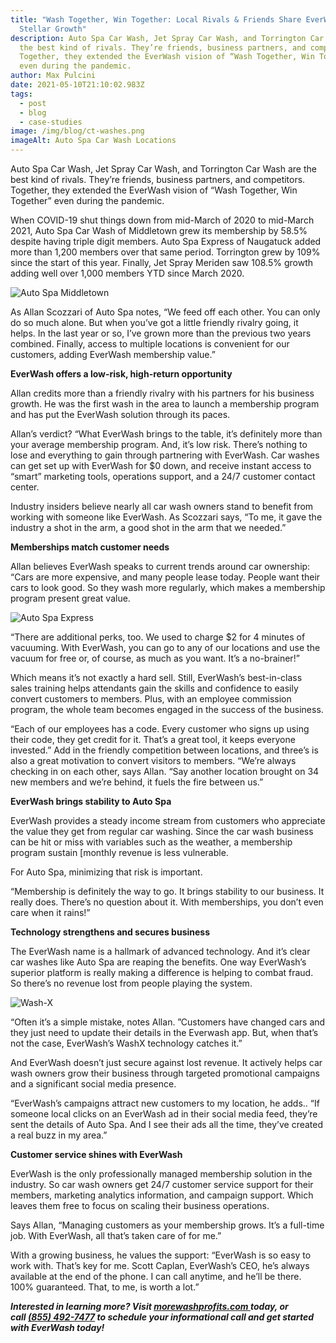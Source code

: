 ```yaml
---
title: "Wash Together, Win Together: Local Rivals & Friends Share EverWash and
  Stellar Growth"
description: Auto Spa Car Wash, Jet Spray Car Wash, and Torrington Car Wash are
  the best kind of rivals. They’re friends, business partners, and competitors.
  Together, they extended the EverWash vision of “Wash Together, Win Together”
  even during the pandemic.
author: Max Pulcini
date: 2021-05-10T21:10:02.983Z
tags:
  - post
  - blog
  - case-studies
image: /img/blog/ct-washes.png
imageAlt: Auto Spa Car Wash Locations
---
```

Auto Spa Car Wash, Jet Spray Car Wash, and Torrington Car Wash are the best kind of rivals. They’re friends, business partners, and competitors. Together, they extended the EverWash vision of “Wash Together, Win Together” even during the pandemic.

When COVID-19 shut things down from mid-March of 2020 to mid-March 2021, Auto Spa Car Wash of Middletown grew its membership by 58.5% despite having triple digit members. Auto Spa Express of Naugatuck added more than 1,200 members over that same period. Torrington grew by 109% since the start of this year. Finally, Jet Spray Meriden saw 108.5% growth adding well over 1,000 members YTD since March 2020.

![Auto Spa Middletown](/img/blog/autospacwjpg5faec41dba4b0.jpeg "Auto Spa Middletown")

As Allan Scozzari of Auto Spa notes, “We feed off each other. You can only do so much alone. But when you’ve got a little friendly rivalry going, it helps. In the last year or so, I’ve grown more than the previous two years combined. Finally, access to multiple locations is convenient for our customers, adding EverWash membership value.”

**EverWash offers a low-risk, high-return opportunity**

Allan credits more than a friendly rivalry with his partners for his business growth. He was the first wash in the area to launch a membership program and has put the EverWash solution through its paces. 

Allan’s verdict? “What EverWash brings to the table, it’s definitely more than your average membership program. And, it’s low risk. There’s nothing to lose and everything to gain through partnering with EverWash. Car washes can get set up with EverWash for $0 down, and receive instant access to “smart” marketing tools, operations support, and a 24/7 customer contact center.

Industry insiders believe nearly all car wash owners stand to benefit from working with someone like EverWash. As Scozzari says, “To me, it gave the industry a shot in the arm, a good shot in the arm that we needed.” 

**Memberships match customer needs**

Allan believes EverWash speaks to current trends around car ownership: “Cars are more expensive, and many people lease today. People want their cars to look good. So they wash more regularly, which makes a membership program present great value.

![Auto Spa Express](/img/blog/autoexpressjpg5eea2e08c247e.jpeg "Auto Spa Express")

“There are additional perks, too. We used to charge $2 for 4 minutes of vacuuming. With EverWash, you can go to any of our locations and use the vacuum for free or, of course, as much as you want. It’s a no-brainer!”

Which means it’s not exactly a hard sell. Still, EverWash’s best-in-class sales training helps attendants gain the skills and confidence to easily convert customers to members. Plus, with an employee commission program, the whole team becomes engaged in the success of the business.

“Each of our employees has a code. Every customer who signs up using their code, they get credit for it. That’s a great tool, it keeps everyone invested.” Add in the friendly competition between locations, and three’s is also a great motivation to convert visitors to members. “We’re always checking in on each other, says Allan. “Say another location brought on 34 new members and we’re behind, it fuels the fire between us.”

**EverWash brings stability to Auto Spa**

EverWash provides a steady income stream from customers who appreciate the value they get from regular car washing. Since the car wash business can be hit or miss with variables such as the weather, a membership program sustain [monthly revenue is less vulnerable.

For Auto Spa, minimizing that risk is important. 

“Membership is definitely the way to go. It brings stability to our business. It really does. There’s no question about it. With memberships, you don’t even care when it rains!”

**Technology strengthens and secures business**

The EverWash name is a hallmark of advanced technology. And it’s clear car washes like Auto Spa are reaping the benefits. One way EverWash’s superior platform is really making a difference is helping to combat fraud. So there’s no revenue lost from people playing the system. 

![Wash-X](/img/blog/washx2.jpeg "Wash-X")

“Often it’s a simple mistake, notes Allan. ”Customers have changed cars and they just need to update their details in the Everwash app. But, when that’s not the case, EverWash’s WashX technology catches it.”

And EverWash doesn’t just secure against lost revenue. It actively helps car wash owners grow their business through targeted promotional campaigns and a significant social media presence.

“EverWash’s campaigns attract new customers to my location, he adds.. “If someone local clicks on an EverWash ad in their social media feed, they’re sent the details of Auto Spa. And I see their ads all the time, they’ve created a real buzz in my area.”

**Customer service shines with EverWash**

EverWash is the only professionally managed membership solution in the industry. So car wash owners get 24/7 customer service support for their members, marketing analytics information, and campaign support. Which leaves them free to focus on scaling their business operations.

Says Allan, “Managing customers as your membership grows. It’s a full-time job. With EverWash, all that’s taken care of for me.”

With a growing business, he values the support: “EverWash is so easy to work with. That’s key for me. Scott Caplan, EverWash’s CEO, he’s always available at the end of the phone. I can call anytime, and he’ll be there. 100% guaranteed. That, to me, is worth a lot.”

***Interested in learning more? Visit [morewashprofits.com ](http://morewashprofits.com/#about)today, or call [(855) 492-7477](tel:8554927477) to schedule your informational call and get started with EverWash today!***